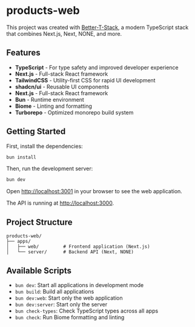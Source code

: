 # products-web

This project was created with [Better-T-Stack](https://github.com/AmanVarshney01/create-better-t-stack), a modern TypeScript stack that combines Next.js, Next, NONE, and more.

## Features

- **TypeScript** - For type safety and improved developer experience
- **Next.js** - Full-stack React framework
- **TailwindCSS** - Utility-first CSS for rapid UI development
- **shadcn/ui** - Reusable UI components
- **Next.js** - Full-stack React framework
- **Bun** - Runtime environment
- **Biome** - Linting and formatting
- **Turborepo** - Optimized monorepo build system

## Getting Started

First, install the dependencies:

```bash
bun install
```


Then, run the development server:

```bash
bun dev
```

Open [http://localhost:3001](http://localhost:3001) in your browser to see the web application.

The API is running at [http://localhost:3000](http://localhost:3000).



## Project Structure

```
products-web/
├── apps/
│   ├── web/         # Frontend application (Next.js)
│   └── server/      # Backend API (Next, NONE)
```

## Available Scripts

- `bun dev`: Start all applications in development mode
- `bun build`: Build all applications
- `bun dev:web`: Start only the web application
- `bun dev:server`: Start only the server
- `bun check-types`: Check TypeScript types across all apps
- `bun check`: Run Biome formatting and linting
